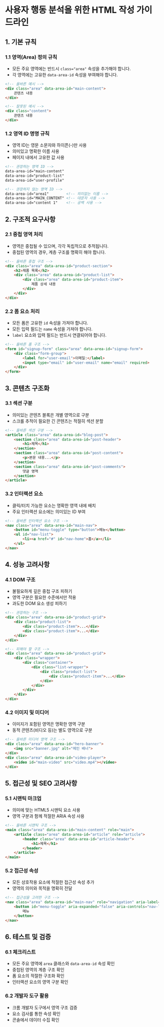 # 사용자 행동 분석을 위한 HTML 작성 가이드라인

## 1. 기본 규칙

### 1.1 영역(Area) 정의 규칙
- 모든 주요 영역에는 반드시 `class="area"` 속성을 추가해야 합니다.
- 각 영역에는 고유한 `data-area-id` 속성을 부여해야 합니다.

```html
<!-- 올바른 예시 -->
<div class="area" data-area-id="main-content">
    콘텐츠 내용
</div>

<!-- 잘못된 예시 -->
<div class="content">
    콘텐츠 내용
</div>
```

### 1.2 영역 ID 명명 규칙
- 영역 ID는 영문 소문자와 하이픈(-)만 사용
- 의미있고 명확한 이름 사용
- 페이지 내에서 고유한 값 사용

```html
<!-- 권장하는 영역 ID -->
data-area-id="main-content"
data-area-id="product-list"
data-area-id="user-profile"

<!-- 권장하지 않는 영역 ID -->
data-area-id="area1"        <!-- 의미없는 이름 -->
data-area-id="MAIN_CONTENT" <!-- 대문자 사용 -->
data-area-id="content 1"    <!-- 공백 사용 -->
```

## 2. 구조적 요구사항

### 2.1 중첩 영역 처리
- 영역은 중첩될 수 있으며, 각각 독립적으로 추적됩니다.
- 중첩된 영역의 경우, 계층 구조를 명확히 해야 합니다.

```html
<!-- 올바른 중첩 구조 -->
<div class="area" data-area-id="product-section">
    <h2>제품 목록</h2>
    <div class="area" data-area-id="product-list">
        <div class="area" data-area-id="product-item">
            제품 상세 내용
        </div>
    </div>
</div>
```

### 2.2 폼 요소 처리
- 모든 폼은 고유한 `id` 속성을 가져야 합니다.
- 모든 입력 필드는 `name` 속성을 가져야 합니다.
- `label` 요소와 입력 필드는 반드시 연결되어야 합니다.

```html
<!-- 올바른 폼 구조 -->
<form id="signup-form" class="area" data-area-id="signup-form">
    <div class="form-group">
        <label for="user-email">이메일:</label>
        <input type="email" id="user-email" name="email" required>
    </div>
</form>
```

## 3. 콘텐츠 구조화

### 3.1 섹션 구분
- 의미있는 콘텐츠 블록은 개별 영역으로 구분
- 스크롤 추적이 필요한 긴 콘텐츠는 적절히 섹션 분할

```html
<!-- 올바른 섹션 구분 -->
<article class="area" data-area-id="blog-post">
    <section class="area" data-area-id="post-header">
        <h1>제목</h1>
    </section>
    <section class="area" data-area-id="post-content">
        <p>본문 내용...</p>
    </section>
    <section class="area" data-area-id="post-comments">
        댓글 영역
    </section>
</article>
```

### 3.2 인터랙션 요소
- 클릭/터치 가능한 요소는 명확한 영역 내에 배치
- 주요 인터랙션 요소에는 의미있는 ID 부여

```html
<!-- 올바른 인터랙션 요소 구조 -->
<nav class="area" data-area-id="main-nav">
    <button id="menu-toggle" type="button">메뉴</button>
    <ul id="nav-list">
        <li><a href="#" id="nav-home">홈</a></li>
    </ul>
</nav>
```

## 4. 성능 고려사항

### 4.1 DOM 구조
- 불필요하게 깊은 중첩 구조 피하기
- 영역 구분은 필요한 수준에서만 적용
- 과도한 DOM 요소 생성 피하기

```html
<!-- 권장하는 구조 -->
<div class="area" data-area-id="product-grid">
    <div class="product-list">
        <div class="product-item">...</div>
        <div class="product-item">...</div>
    </div>
</div>

<!-- 피해야 할 구조 -->
<div class="area" data-area-id="product-grid">
    <div class="wrapper">
        <div class="container">
            <div class="list-wrapper">
                <div class="product-list">
                    <div class="product-item">...</div>
                </div>
            </div>
        </div>
    </div>
</div>
```

### 4.2 이미지 및 미디어
- 이미지가 포함된 영역은 명확한 영역 구분
- 동적 콘텐츠(비디오 등)는 별도 영역으로 구분

```html
<!-- 올바른 미디어 영역 구조 -->
<div class="area" data-area-id="hero-banner">
    <img src="banner.jpg" alt="메인 배너">
</div>
<div class="area" data-area-id="video-player">
    <video id="main-video" src="video.mp4"></video>
</div>
```

## 5. 접근성 및 SEO 고려사항

### 5.1 시맨틱 마크업
- 의미에 맞는 HTML5 시맨틱 요소 사용
- 영역 구분과 함께 적절한 ARIA 속성 사용

```html
<!-- 올바른 시맨틱 구조 -->
<main class="area" data-area-id="main-content" role="main">
    <article class="area" data-area-id="article" role="article">
        <header class="area" data-area-id="article-header">
            <h1>제목</h1>
        </header>
    </article>
</main>
```

### 5.2 접근성 속성
- 모든 상호작용 요소에 적절한 접근성 속성 추가
- 영역의 의미와 목적을 명확히 전달

```html
<!-- 접근성을 고려한 구조 -->
<nav class="area" data-area-id="main-nav" role="navigation" aria-label="메인 메뉴">
    <button id="menu-toggle" aria-expanded="false" aria-controls="nav-list">
        메뉴
    </button>
</nav>
```

## 6. 테스트 및 검증

### 6.1 체크리스트
- 모든 주요 영역에 `area` 클래스와 `data-area-id` 속성 확인
- 중첩된 영역의 계층 구조 확인
- 폼 요소의 적절한 구조화 확인
- 인터랙션 요소의 영역 구분 확인

### 6.2 개발자 도구 활용
- 크롬 개발자 도구에서 영역 구조 검증
- 요소 검사를 통한 속성 확인
- 콘솔에서 데이터 수집 확인 